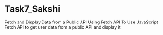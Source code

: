 # Task7_Sakshi
Fetch and Display Data from a Public API Using Fetch API To Use JavaScript Fetch API to get user data from a public API and display it
